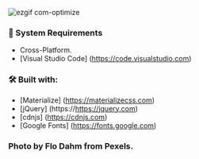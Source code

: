 ![ezgif com-optimize](https://user-images.githubusercontent.com/45048950/97600627-35582700-1a44-11eb-98f5-5054781bfea9.gif)

### 🧰 System Requirements

* Cross-Platform.
* [Visual Studio Code] (https://code.visualstudio.com)

### 🛠️ Built with:

* [Materialize] (https://materializecss.com)
* [jQuery] (https://https://jquery.com)
* [cdnjs] (https://cdnjs.com)
* [Google Fonts] (https://fonts.google.com)


### Photo by Flo Dahm from Pexels.
